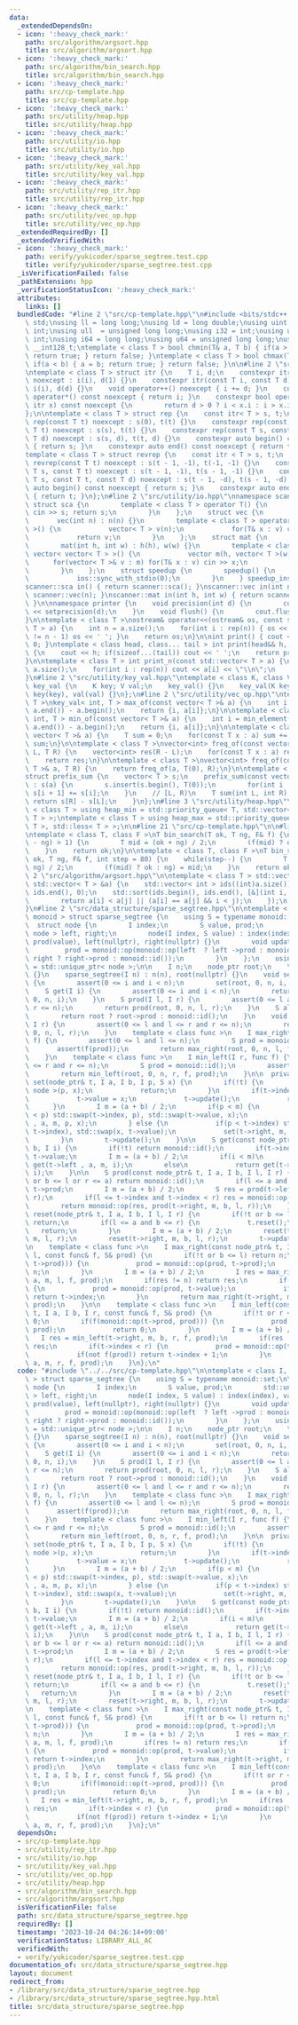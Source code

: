 ```yaml
---
data:
  _extendedDependsOn:
  - icon: ':heavy_check_mark:'
    path: src/algorithm/argsort.hpp
    title: src/algorithm/argsort.hpp
  - icon: ':heavy_check_mark:'
    path: src/algorithm/bin_search.hpp
    title: src/algorithm/bin_search.hpp
  - icon: ':heavy_check_mark:'
    path: src/cp-template.hpp
    title: src/cp-template.hpp
  - icon: ':heavy_check_mark:'
    path: src/utility/heap.hpp
    title: src/utility/heap.hpp
  - icon: ':heavy_check_mark:'
    path: src/utility/io.hpp
    title: src/utility/io.hpp
  - icon: ':heavy_check_mark:'
    path: src/utility/key_val.hpp
    title: src/utility/key_val.hpp
  - icon: ':heavy_check_mark:'
    path: src/utility/rep_itr.hpp
    title: src/utility/rep_itr.hpp
  - icon: ':heavy_check_mark:'
    path: src/utility/vec_op.hpp
    title: src/utility/vec_op.hpp
  _extendedRequiredBy: []
  _extendedVerifiedWith:
  - icon: ':heavy_check_mark:'
    path: verify/yukicoder/sparse_segtree.test.cpp
    title: verify/yukicoder/sparse_segtree.test.cpp
  _isVerificationFailed: false
  _pathExtension: hpp
  _verificationStatusIcon: ':heavy_check_mark:'
  attributes:
    links: []
  bundledCode: "#line 2 \"src/cp-template.hpp\"\n#include <bits/stdc++.h>\nusing namespace\
    \ std;\nusing ll = long long;\nusing ld = long double;\nusing uint = unsigned\
    \ int;\nusing ull  = unsigned long long;\nusing i32 = int;\nusing u32 = unsigned\
    \ int;\nusing i64 = long long;\nusing u64 = unsigned long long;\nusing i128 =\
    \ __int128_t;\ntemplate < class T > bool chmin(T& a, T b) { if(a > b) { a = b;\
    \ return true; } return false; }\ntemplate < class T > bool chmax(T& a, T b) {\
    \ if(a < b) { a = b; return true; } return false; }\n\n#line 2 \"src/utility/rep_itr.hpp\"\
    \ntemplate < class T > struct itr {\n    T i, d;\n    constexpr itr(const T i)\
    \ noexcept : i(i), d(1) {}\n    constexpr itr(const T i, const T d) noexcept :\
    \ i(i), d(d) {}\n    void operator++() noexcept { i += d; }\n    constexpr int\
    \ operator*() const noexcept { return i; }\n    constexpr bool operator!=(const\
    \ itr x) const noexcept {\n        return d > 0 ? i < x.i : i > x.i;\n    }\n\
    };\n\ntemplate < class T > struct rep {\n    const itr< T > s, t;\n    constexpr\
    \ rep(const T t) noexcept : s(0), t(t) {}\n    constexpr rep(const T s, const\
    \ T t) noexcept : s(s), t(t) {}\n    constexpr rep(const T s, const T t, const\
    \ T d) noexcept : s(s, d), t(t, d) {}\n    constexpr auto begin() const noexcept\
    \ { return s; }\n    constexpr auto end() const noexcept { return t; }\n};\n\n\
    template < class T > struct revrep {\n    const itr < T > s, t;\n    constexpr\
    \ revrep(const T t) noexcept : s(t - 1, -1), t(-1, -1) {}\n    constexpr revrep(const\
    \ T s, const T t) noexcept : s(t - 1, -1), t(s - 1, -1) {}\n    constexpr revrep(const\
    \ T s, const T t, const T d) noexcept : s(t - 1, -d), t(s - 1, -d) {}\n    constexpr\
    \ auto begin() const noexcept { return s; }\n    constexpr auto end() const noexcept\
    \ { return t; }\n};\n#line 2 \"src/utility/io.hpp\"\nnamespace scanner {\n   \
    \ struct sca {\n        template < class T > operator T() {\n            T s;\
    \ cin >> s; return s;\n        }\n    };\n    struct vec {\n        int n;\n \
    \       vec(int n) : n(n) {}\n        template < class T > operator vector< T\
    \ >() {\n            vector< T > v(n);\n            for(T& x : v) cin >> x;\n\
    \            return v;\n        }\n    };\n    struct mat {\n        int h,w;\n\
    \        mat(int h, int w) : h(h), w(w) {}\n        template < class T > operator\
    \ vector< vector< T > >() {\n            vector m(h, vector< T >(w));\n      \
    \      for(vector< T >& v : m) for(T& x : v) cin >> x;\n            return m;\n\
    \        }\n    };\n    struct speedup {\n        speedup() {\n            cin.tie(0);\n\
    \            ios::sync_with_stdio(0);\n        }\n    } speedup_instance;\n}\n\
    scanner::sca in() { return scanner::sca(); }\nscanner::vec in(int n) { return\
    \ scanner::vec(n); }\nscanner::mat in(int h, int w) { return scanner::mat(h, w);\
    \ }\n\nnamespace printer {\n    void precision(int d) {\n        cout << fixed\
    \ << setprecision(d);\n    }\n    void flush() {\n        cout.flush();\n    }\n\
    }\n\ntemplate < class T >\nostream& operator<<(ostream& os, const std::vector<\
    \ T > a) {\n    int n = a.size();\n    for(int i : rep(n)) { os << a[i]; if(i\
    \ != n - 1) os << ' '; }\n    return os;\n}\n\nint print() { cout << '\\n'; return\
    \ 0; }\ntemplate < class head, class... tail > int print(head&& h, tail&&... t)\
    \ {\n    cout << h; if(sizeof...(tail)) cout << ' ';\n    return print(forward<tail>(t)...);\n\
    }\n\ntemplate < class T > int print_n(const std::vector< T > a) {\n    int n =\
    \ a.size();\n    for(int i : rep(n)) cout << a[i] << \"\\n\";\n    return 0;\n\
    }\n#line 2 \"src/utility/key_val.hpp\"\ntemplate < class K, class V >\nstruct\
    \ key_val {\n    K key; V val;\n    key_val() {}\n    key_val(K key, V val) :\
    \ key(key), val(val) {}\n};\n#line 2 \"src/utility/vec_op.hpp\"\ntemplate < class\
    \ T >\nkey_val< int, T > max_of(const vector< T >& a) {\n    int i = max_element(a.begin(),\
    \ a.end()) - a.begin();\n    return {i, a[i]};\n}\n\ntemplate < class T >\nkey_val<\
    \ int, T > min_of(const vector< T >& a) {\n    int i = min_element(a.begin(),\
    \ a.end()) - a.begin();\n    return {i, a[i]};\n}\n\ntemplate < class T >\nT sum_of(const\
    \ vector< T >& a) {\n    T sum = 0;\n    for(const T x : a) sum += x;\n    return\
    \ sum;\n}\n\ntemplate < class T >\nvector<int> freq_of(const vector< T >& a, T\
    \ L, T R) {\n    vector<int> res(R - L);\n    for(const T x : a) res[x - L]++;\n\
    \    return res;\n}\n\ntemplate < class T >\nvector<int> freq_of(const vector<\
    \ T >& a, T R) {\n    return freq_of(a, T(0), R);\n}\n\ntemplate < class T >\n\
    struct prefix_sum {\n    vector< T > s;\n    prefix_sum(const vector< T >& a)\
    \ : s(a) {\n        s.insert(s.begin(), T(0));\n        for(int i : rep(a.size()))\
    \ s[i + 1] += s[i];\n    }\n    // [L, R)\n    T sum(int L, int R) {\n       \
    \ return s[R] - s[L];\n    }\n};\n#line 3 \"src/utility/heap.hpp\"\n\ntemplate\
    \ < class T > using heap_min = std::priority_queue< T, std::vector< T >, std::greater<\
    \ T > >;\ntemplate < class T > using heap_max = std::priority_queue< T, std::vector<\
    \ T >, std::less< T > >;\n\n#line 21 \"src/cp-template.hpp\"\n\n#line 1 \"src/algorithm/bin_search.hpp\"\
    \ntemplate < class T, class F >\nT bin_search(T ok, T ng, F& f) {\n    while(abs(ok\
    \ - ng) > 1) {\n        T mid = (ok + ng) / 2;\n        (f(mid) ? ok : ng) = mid;\n\
    \    }\n    return ok;\n}\n\ntemplate < class T, class F >\nT bin_search_real(T\
    \ ok, T ng, F& f, int step = 80) {\n    while(step--) {\n        T mid = (ok +\
    \ ng) / 2;\n        (f(mid) ? ok : ng) = mid;\n    }\n    return ok;\n}\n#line\
    \ 2 \"src/algorithm/argsort.hpp\"\n\ntemplate < class T > std::vector< int > argsort(const\
    \ std::vector< T > &a) {\n    std::vector< int > ids((int)a.size());\n    std::iota(ids.begin(),\
    \ ids.end(), 0);\n    std::sort(ids.begin(), ids.end(), [&](int i, int j) {\n\
    \        return a[i] < a[j] || (a[i] == a[j] && i < j);\n    });\n    return ids;\n\
    }\n#line 2 \"src/data_structure/sparse_segtree.hpp\"\n\ntemplate < class I, class\
    \ monoid > struct sparse_segtree {\n    using S = typename monoid::set;\n\n  \
    \  struct node {\n        I index;\n        S value, prod;\n        std::unique_ptr<\
    \ node > left, right;\n        node(I index, S value) : index(index), value(value),\
    \ prod(value), left(nullptr), right(nullptr) {}\n        void update() {\n   \
    \         prod = monoid::op(monoid::op(left  ? left ->prod : monoid::id(), value),\
    \ right ? right->prod : monoid::id());\n        }\n    };\n    using node_ptr\
    \ = std::unique_ptr< node >;\n\n    I n;\n    node_ptr root;\n    \n    sparse_segtree()\
    \ {}\n    sparse_segtree(I n) : n(n), root(nullptr) {}\n    void set(I i, S x)\
    \ {\n        assert(0 <= i and i < n);\n        set(root, 0, n, i, x);\n    }\n\
    \    S get(I i) {\n        assert(0 <= i and i < n);\n        return get(root,\
    \ 0, n, i);\n    }\n    S prod(I l, I r) {\n        assert(0 <= l and l <= r and\
    \ r <= n);\n        return prod(root, 0, n, l, r);\n    }\n    S all_prod() {\n\
    \        return root ? root->prod : monoid::id();\n    }\n    void reset(I l,\
    \ I r) {\n        assert(0 <= l and l <= r and r <= n);\n        return reset(root,\
    \ 0, n, l, r);\n    }\n    template < class func >\n    I max_right(I l, func\
    \ f) {\n        assert(0 <= l and l <= n);\n        S prod = monoid::id();\n \
    \       assert(f(prod));\n        return max_right(root, 0, n, l, f, prod);\n\
    \    }\n    template < class func >\n    I min_left(I r, func f) {\n        assert(0\
    \ <= r and r <= n);\n        S prod = monoid::id();\n        assert(f(prod));\n\
    \        return min_left(root, 0, n, r, f, prod);\n    }\n\n  private:\n    void\
    \ set(node_ptr& t, I a, I b, I p, S x) {\n        if(!t) {\n            t = std::make_unique<\
    \ node >(p, x);\n            return;\n        }\n        if(t->index == p) {\n\
    \            t->value = x;\n            t->update();\n            return;\n  \
    \      }\n        I m = (a + b) / 2;\n        if(p < m) {\n            if(t->index\
    \ < p) std::swap(t->index, p), std::swap(t->value, x);\n            set(t->left\
    \ , a, m, p, x);\n        } else {\n            if(p < t->index) std::swap(p,\
    \ t->index), std::swap(x, t->value);\n            set(t->right, m, b, p, x);\n\
    \        }\n        t->update();\n    }\n\n    S get(const node_ptr& t, I a, I\
    \ b, I i) {\n        if(!t) return monoid::id();\n        if(t->index == i) return\
    \ t->value;\n        I m = (a + b) / 2;\n        if(i < m)\n            return\
    \ get(t->left , a, m, i);\n        else\n            return get(t->right, m, b,\
    \ i);\n    }\n\n    S prod(const node_ptr& t, I a, I b, I l, I r) {\n        if(!t\
    \ or b <= l or r <= a) return monoid::id();\n        if(l <= a and b <= r) return\
    \ t->prod;\n        I m = (a + b) / 2;\n        S res = prod(t->left, a, m, l,\
    \ r);\n        if(l <= t->index and t->index < r) res = monoid::op(res, t->value);\n\
    \        return monoid::op(res, prod(t->right, m, b, l, r));\n    }\n\n    void\
    \ reset(node_ptr& t, I a, I b, I l, I r) {\n        if(!t or b <= l or r <= a)\
    \ return;\n        if(l <= a and b <= r) {\n            t.reset();\n         \
    \   return;\n        }\n        I m = (a + b) / 2;\n        reset(t->left , a,\
    \ m, l, r);\n        reset(t->right, m, b, l, r);\n        t->update();\n    }\n\
    \n    template < class func >\n    I max_right(const node_ptr& t, I a, I b, I\
    \ l, const func& f, S& prod) {\n        if(!t or b <= l) return n;\n        if(f(monoid::op(prod,\
    \ t->prod))) {\n            prod = monoid::op(prod, t->prod);\n            return\
    \ n;\n        }\n        I m = (a + b) / 2;\n        I res = max_right(t->left,\
    \ a, m, l, f, prod);\n        if(res != n) return res;\n        if(l <= t->index)\
    \ {\n            prod = monoid::op(prod, t->value);\n            if(not f(prod))\
    \ return t->index;\n        }\n        return max_right(t->right, m, b, l, f,\
    \ prod);\n    }\n\n    template < class func >\n    I min_left(const node_ptr&\
    \ t, I a, I b, I r, const func& f, S& prod) {\n        if(!t or r <= a) return\
    \ 0;\n        if(f(monoid::op(t->prod, prod))) {\n            prod = monoid::op(t->prod,\
    \ prod);\n            return 0;\n        }\n        I m = (a + b) / 2;\n     \
    \   I res = min_left(t->right, m, b, r, f, prod);\n        if(res != 0) return\
    \ res;\n        if(t->index < r) {\n            prod = monoid::op(t->value, prod);\n\
    \            if(not f(prod)) return t->index + 1;\n        }\n        return min_left(t->left,\
    \ a, m, r, f, prod);\n    }\n};\n"
  code: "#include \"../../src/cp-template.hpp\"\n\ntemplate < class I, class monoid\
    \ > struct sparse_segtree {\n    using S = typename monoid::set;\n\n    struct\
    \ node {\n        I index;\n        S value, prod;\n        std::unique_ptr< node\
    \ > left, right;\n        node(I index, S value) : index(index), value(value),\
    \ prod(value), left(nullptr), right(nullptr) {}\n        void update() {\n   \
    \         prod = monoid::op(monoid::op(left  ? left ->prod : monoid::id(), value),\
    \ right ? right->prod : monoid::id());\n        }\n    };\n    using node_ptr\
    \ = std::unique_ptr< node >;\n\n    I n;\n    node_ptr root;\n    \n    sparse_segtree()\
    \ {}\n    sparse_segtree(I n) : n(n), root(nullptr) {}\n    void set(I i, S x)\
    \ {\n        assert(0 <= i and i < n);\n        set(root, 0, n, i, x);\n    }\n\
    \    S get(I i) {\n        assert(0 <= i and i < n);\n        return get(root,\
    \ 0, n, i);\n    }\n    S prod(I l, I r) {\n        assert(0 <= l and l <= r and\
    \ r <= n);\n        return prod(root, 0, n, l, r);\n    }\n    S all_prod() {\n\
    \        return root ? root->prod : monoid::id();\n    }\n    void reset(I l,\
    \ I r) {\n        assert(0 <= l and l <= r and r <= n);\n        return reset(root,\
    \ 0, n, l, r);\n    }\n    template < class func >\n    I max_right(I l, func\
    \ f) {\n        assert(0 <= l and l <= n);\n        S prod = monoid::id();\n \
    \       assert(f(prod));\n        return max_right(root, 0, n, l, f, prod);\n\
    \    }\n    template < class func >\n    I min_left(I r, func f) {\n        assert(0\
    \ <= r and r <= n);\n        S prod = monoid::id();\n        assert(f(prod));\n\
    \        return min_left(root, 0, n, r, f, prod);\n    }\n\n  private:\n    void\
    \ set(node_ptr& t, I a, I b, I p, S x) {\n        if(!t) {\n            t = std::make_unique<\
    \ node >(p, x);\n            return;\n        }\n        if(t->index == p) {\n\
    \            t->value = x;\n            t->update();\n            return;\n  \
    \      }\n        I m = (a + b) / 2;\n        if(p < m) {\n            if(t->index\
    \ < p) std::swap(t->index, p), std::swap(t->value, x);\n            set(t->left\
    \ , a, m, p, x);\n        } else {\n            if(p < t->index) std::swap(p,\
    \ t->index), std::swap(x, t->value);\n            set(t->right, m, b, p, x);\n\
    \        }\n        t->update();\n    }\n\n    S get(const node_ptr& t, I a, I\
    \ b, I i) {\n        if(!t) return monoid::id();\n        if(t->index == i) return\
    \ t->value;\n        I m = (a + b) / 2;\n        if(i < m)\n            return\
    \ get(t->left , a, m, i);\n        else\n            return get(t->right, m, b,\
    \ i);\n    }\n\n    S prod(const node_ptr& t, I a, I b, I l, I r) {\n        if(!t\
    \ or b <= l or r <= a) return monoid::id();\n        if(l <= a and b <= r) return\
    \ t->prod;\n        I m = (a + b) / 2;\n        S res = prod(t->left, a, m, l,\
    \ r);\n        if(l <= t->index and t->index < r) res = monoid::op(res, t->value);\n\
    \        return monoid::op(res, prod(t->right, m, b, l, r));\n    }\n\n    void\
    \ reset(node_ptr& t, I a, I b, I l, I r) {\n        if(!t or b <= l or r <= a)\
    \ return;\n        if(l <= a and b <= r) {\n            t.reset();\n         \
    \   return;\n        }\n        I m = (a + b) / 2;\n        reset(t->left , a,\
    \ m, l, r);\n        reset(t->right, m, b, l, r);\n        t->update();\n    }\n\
    \n    template < class func >\n    I max_right(const node_ptr& t, I a, I b, I\
    \ l, const func& f, S& prod) {\n        if(!t or b <= l) return n;\n        if(f(monoid::op(prod,\
    \ t->prod))) {\n            prod = monoid::op(prod, t->prod);\n            return\
    \ n;\n        }\n        I m = (a + b) / 2;\n        I res = max_right(t->left,\
    \ a, m, l, f, prod);\n        if(res != n) return res;\n        if(l <= t->index)\
    \ {\n            prod = monoid::op(prod, t->value);\n            if(not f(prod))\
    \ return t->index;\n        }\n        return max_right(t->right, m, b, l, f,\
    \ prod);\n    }\n\n    template < class func >\n    I min_left(const node_ptr&\
    \ t, I a, I b, I r, const func& f, S& prod) {\n        if(!t or r <= a) return\
    \ 0;\n        if(f(monoid::op(t->prod, prod))) {\n            prod = monoid::op(t->prod,\
    \ prod);\n            return 0;\n        }\n        I m = (a + b) / 2;\n     \
    \   I res = min_left(t->right, m, b, r, f, prod);\n        if(res != 0) return\
    \ res;\n        if(t->index < r) {\n            prod = monoid::op(t->value, prod);\n\
    \            if(not f(prod)) return t->index + 1;\n        }\n        return min_left(t->left,\
    \ a, m, r, f, prod);\n    }\n};\n"
  dependsOn:
  - src/cp-template.hpp
  - src/utility/rep_itr.hpp
  - src/utility/io.hpp
  - src/utility/key_val.hpp
  - src/utility/vec_op.hpp
  - src/utility/heap.hpp
  - src/algorithm/bin_search.hpp
  - src/algorithm/argsort.hpp
  isVerificationFile: false
  path: src/data_structure/sparse_segtree.hpp
  requiredBy: []
  timestamp: '2023-10-24 04:26:14+09:00'
  verificationStatus: LIBRARY_ALL_AC
  verifiedWith:
  - verify/yukicoder/sparse_segtree.test.cpp
documentation_of: src/data_structure/sparse_segtree.hpp
layout: document
redirect_from:
- /library/src/data_structure/sparse_segtree.hpp
- /library/src/data_structure/sparse_segtree.hpp.html
title: src/data_structure/sparse_segtree.hpp
---
```

